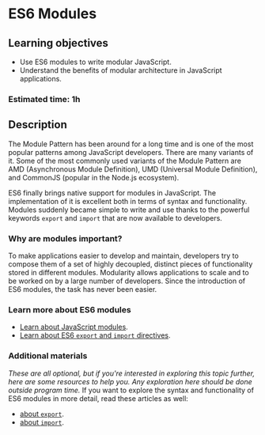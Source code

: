 # ES6 Modules

## Learning objectives

- Use ES6 modules to write modular JavaScript.
- Understand the benefits of modular architecture in JavaScript applications.

### Estimated time: 1h

## Description 
The Module Pattern has been around for a long time and is one of the most popular patterns among JavaScript developers. There are many variants of it. Some of the most commonly used variants of the Module Pattern are AMD (Asynchronous Module Definition), UMD (Universal Module Definition), and CommonJS (popular in the Node.js ecosystem).

ES6 finally brings native support for modules in JavaScript. The implementation of it is excellent both in terms of syntax and functionality. Modules suddenly became simple to write and use thanks to the powerful keywords `export` and `import` that are now available to developers.

### Why are modules important?
To make applications easier to develop and maintain, developers try to compose them of a set of highly decoupled, distinct pieces of functionality stored in different modules.
Modularity allows applications to scale and to be worked on by a large number of developers.
Since the introduction of ES6 modules, the task has never been easier.

### Learn more about ES6 modules 
- [Learn about JavaScript modules](https://javascript.info/modules-intro).
- [Learn about ES6 `export` and `import` directives](https://javascript.info/import-export).

### Additional materials
*These are all optional, but if you're interested in exploring this topic further, here are some resources to help you. Any exploration here should be done outside program time.*
If you want to explore the syntax and functionality of ES6 modules in more detail, read these articles as well: 
- [about `export`](https://developer.mozilla.org/en-US/docs/Web/JavaScript/Reference/Statements/export).
- [about `import`](https://developer.mozilla.org/en-US/docs/Web/JavaScript/Reference/Statements/import).
